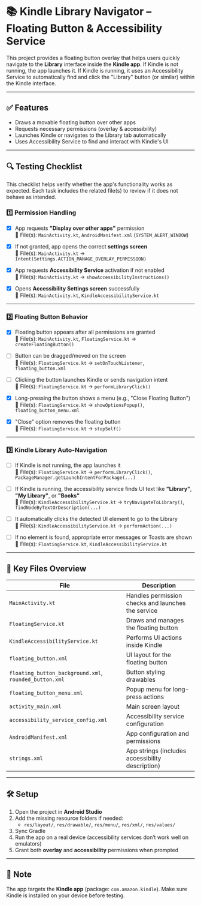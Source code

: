 # 📚 Kindle Library Navigator – Floating Button & Accessibility Service

This project provides a floating button overlay that helps users quickly navigate to the **Library** interface inside the **Kindle app**. If Kindle is not running, the app launches it. If Kindle is running, it uses an Accessibility Service to automatically find and click the "Library" button (or similar) within the Kindle interface.

---

## ✅ Features

- Draws a movable floating button over other apps
- Requests necessary permissions (overlay & accessibility)
- Launches Kindle or navigates to the Library tab automatically
- Uses Accessibility Service to find and interact with Kindle's UI

---

## 🔍 Testing Checklist

This checklist helps verify whether the app's functionality works as expected. Each task includes the related file(s) to review if it does not behave as intended.

### 1️⃣ Permission Handling

- [X] App requests **"Display over other apps"** permission  
  🔧 File(s): `MainActivity.kt`, `AndroidManifest.xml` (`SYSTEM_ALERT_WINDOW`)

- [X] If not granted, app opens the correct **settings screen**  
  🔧 File(s): `MainActivity.kt` → `Intent(Settings.ACTION_MANAGE_OVERLAY_PERMISSION)`

- [X] App requests **Accessibility Service** activation if not enabled  
  🔧 File(s): `MainActivity.kt` → `showAccessibilityInstructions()`

- [X] Opens **Accessibility Settings screen** successfully  
  🔧 File(s): `MainActivity.kt`, `KindleAccessibilityService.kt`

---

### 2️⃣ Floating Button Behavior

- [X] Floating button appears after all permissions are granted  
  🔧 File(s): `MainActivity.kt`, `FloatingService.kt` → `createFloatingButton()`

- [ ] Button can be dragged/moved on the screen  
  🔧 File(s): `FloatingService.kt` → `setOnTouchListener`, `floating_button.xml`

- [ ] Clicking the button launches Kindle or sends navigation intent  
  🔧 File(s): `FloatingService.kt` → `performLibraryClick()`

- [X] Long-pressing the button shows a menu (e.g., "Close Floating Button")  
  🔧 File(s): `FloatingService.kt` → `showOptionsPopup()`, `floating_button_menu.xml`

- [X] "Close" option removes the floating button  
  🔧 File(s): `FloatingService.kt` → `stopSelf()`

---

### 3️⃣ Kindle Library Auto-Navigation

- [ ] If Kindle is not running, the app launches it  
  🔧 File(s): `FloatingService.kt` → `performLibraryClick()`, `PackageManager.getLaunchIntentForPackage(...)`

- [ ] If Kindle is running, the accessibility service finds UI text like **"Library"**, **"My Library"**, or **"Books"**  
  🔧 File(s): `KindleAccessibilityService.kt` → `tryNavigateToLibrary()`, `findNodeByTextOrDescription(...)`

- [ ] It automatically clicks the detected UI element to go to the Library  
  🔧 File(s): `KindleAccessibilityService.kt` → `performAction(...)`

- [ ] If no element is found, appropriate error messages or Toasts are shown  
  🔧 File(s): `FloatingService.kt`, `KindleAccessibilityService.kt`

---

## 📁 Key Files Overview

| File | Description |
|------|-------------|
| `MainActivity.kt` | Handles permission checks and launches the service |
| `FloatingService.kt` | Draws and manages the floating button |
| `KindleAccessibilityService.kt` | Performs UI actions inside Kindle |
| `floating_button.xml` | UI layout for the floating button |
| `floating_button_background.xml`, `rounded_button.xml` | Button styling drawables |
| `floating_button_menu.xml` | Popup menu for long-press actions |
| `activity_main.xml` | Main screen layout |
| `accessibility_service_config.xml` | Accessibility service configuration |
| `AndroidManifest.xml` | App configuration and permissions |
| `strings.xml` | App strings (includes accessibility description) |

---

## 🛠 Setup

1. Open the project in **Android Studio**
2. Add the missing resource folders if needed:
   - `res/layout/`, `res/drawable/`, `res/menu/`, `res/xml/`, `res/values/`
3. Sync Gradle
4. Run the app on a real device (accessibility services don’t work well on emulators)
5. Grant both **overlay** and **accessibility** permissions when prompted

---

## 📌 Note

The app targets the **Kindle app** (package: `com.amazon.kindle`). Make sure Kindle is installed on your device before testing.
